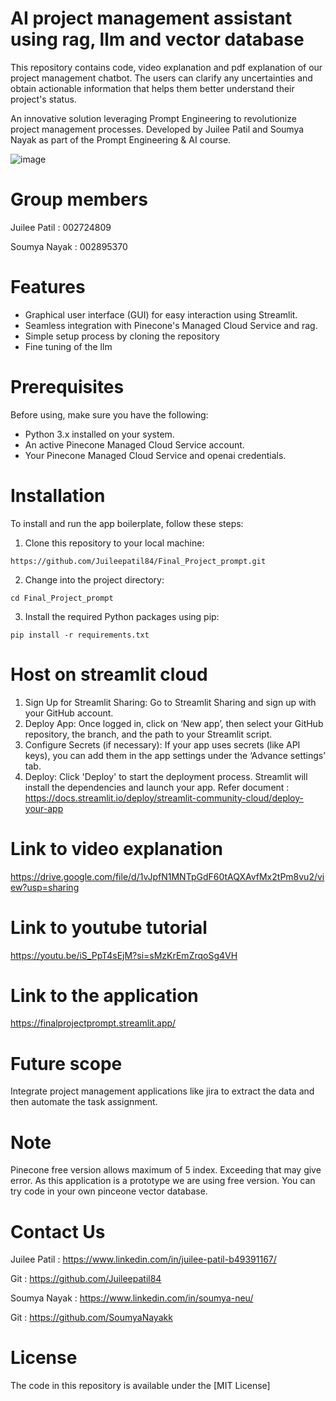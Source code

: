 # AI project management assistant using rag, llm and vector database

This repository contains code, video explanation and pdf explanation of our project management chatbot. The users can clarify any uncertainties and obtain actionable information that helps them better understand their project's status.

An innovative solution leveraging Prompt Engineering to revolutionize project management processes. Developed by Juilee Patil and Soumya Nayak as part of the Prompt Engineering & AI course.

![image](https://github.com/user-attachments/assets/5d6fd6bf-27ba-4d25-8e02-e5f645327422)

# Group members

Juilee Patil     : 002724809


Soumya Nayak     : 002895370

# Features

- Graphical user interface (GUI) for easy interaction using Streamlit.
- Seamless integration with Pinecone's Managed Cloud Service and rag.
- Simple setup process by cloning the repository
- Fine tuning of the llm

# Prerequisites

Before using, make sure you have the following:

- Python 3.x installed on your system.
- An active Pinecone Managed Cloud Service account.
- Your Pinecone Managed Cloud Service and openai credentials.

# Installation

To install and run the app boilerplate, follow these steps:

1. Clone this repository to your local machine:

```shell
https://github.com/Juileepatil84/Final_Project_prompt.git
```

2. Change into the project directory:

```shell
cd Final_Project_prompt
```

3. Install the required Python packages using pip:

```shell
pip install -r requirements.txt
```
# Host on streamlit cloud

1. Sign Up for Streamlit Sharing: Go to Streamlit Sharing and sign up with your GitHub account.
2. Deploy App: Once logged in, click on ‘New app’, then select your GitHub repository, the branch, and the path to your Streamlit script. 
4. Configure Secrets (if necessary): If your app uses secrets (like API keys), you can add them in the app settings under the ‘Advance settings’ tab.
5. Deploy: Click 'Deploy' to start the deployment process. Streamlit will install the dependencies and launch your app.
   Refer document : https://docs.streamlit.io/deploy/streamlit-community-cloud/deploy-your-app

# Link to video explanation
https://drive.google.com/file/d/1vJpfN1MNTpGdF60tAQXAvfMx2tPm8vu2/view?usp=sharing

# Link to youtube tutorial
https://youtu.be/iS_PpT4sEjM?si=sMzKrEmZrqoSg4VH

# Link to the application
https://finalprojectprompt.streamlit.app/

# Future scope

Integrate project management applications like jira to extract the data and then automate the task assignment.

# Note 

Pinecone free version allows maximum of 5 index. Exceeding that may give error. As this application is a prototype we are using free version. You can try code in your own pinceone vector database. 

# Contact Us

Juilee Patil : https://www.linkedin.com/in/juilee-patil-b49391167/

Git : https://github.com/Juileepatil84

Soumya Nayak : https://www.linkedin.com/in/soumya-neu/

Git : https://github.com/SoumyaNayakk

# License

The code in this repository is available under the [MIT License]

